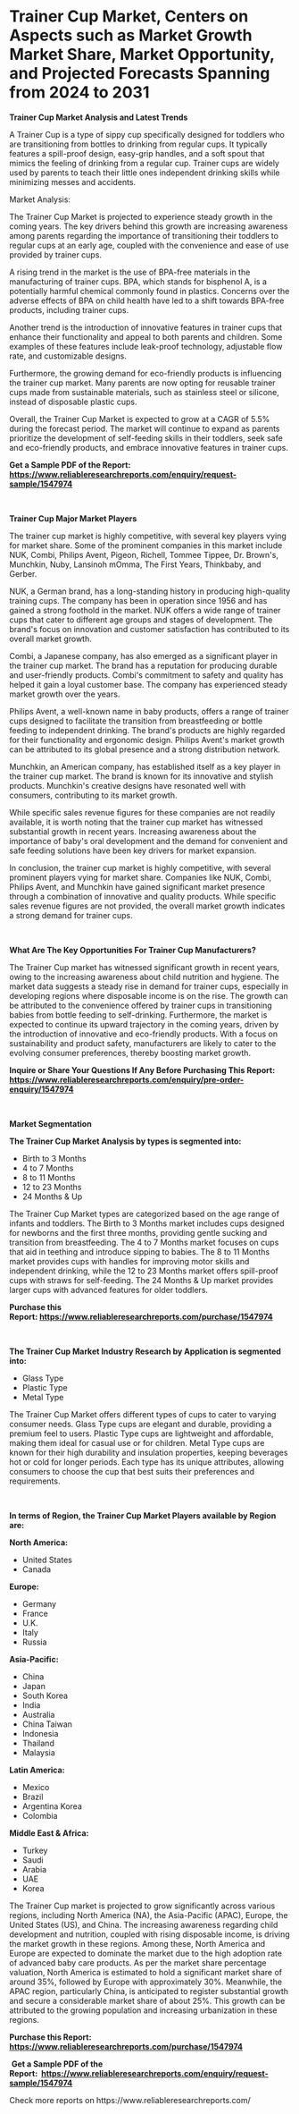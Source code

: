 <p><h1>Trainer Cup Market, Centers on Aspects such as Market Growth Market Share, Market Opportunity, and Projected Forecasts Spanning from 2024 to 2031</h1></p><p><strong>Trainer Cup Market Analysis and Latest Trends</strong></p>
<p><p>A Trainer Cup is a type of sippy cup specifically designed for toddlers who are transitioning from bottles to drinking from regular cups. It typically features a spill-proof design, easy-grip handles, and a soft spout that mimics the feeling of drinking from a regular cup. Trainer cups are widely used by parents to teach their little ones independent drinking skills while minimizing messes and accidents.</p><p>Market Analysis:</p><p>The Trainer Cup Market is projected to experience steady growth in the coming years. The key drivers behind this growth are increasing awareness among parents regarding the importance of transitioning their toddlers to regular cups at an early age, coupled with the convenience and ease of use provided by trainer cups.</p><p>A rising trend in the market is the use of BPA-free materials in the manufacturing of trainer cups. BPA, which stands for bisphenol A, is a potentially harmful chemical commonly found in plastics. Concerns over the adverse effects of BPA on child health have led to a shift towards BPA-free products, including trainer cups.</p><p>Another trend is the introduction of innovative features in trainer cups that enhance their functionality and appeal to both parents and children. Some examples of these features include leak-proof technology, adjustable flow rate, and customizable designs.</p><p>Furthermore, the growing demand for eco-friendly products is influencing the trainer cup market. Many parents are now opting for reusable trainer cups made from sustainable materials, such as stainless steel or silicone, instead of disposable plastic cups.</p><p>Overall, the Trainer Cup Market is expected to grow at a CAGR of 5.5% during the forecast period. The market will continue to expand as parents prioritize the development of self-feeding skills in their toddlers, seek safe and eco-friendly products, and embrace innovative features in trainer cups.</p></p>
<p><strong>Get a Sample PDF of the Report:&nbsp; <a href="https://www.reliableresearchreports.com/enquiry/request-sample/1547974">https://www.reliableresearchreports.com/enquiry/request-sample/1547974</a></strong></p>
<p>&nbsp;</p>
<p><strong>Trainer Cup Major Market Players</strong></p>
<p><p>The trainer cup market is highly competitive, with several key players vying for market share. Some of the prominent companies in this market include NUK, Combi, Philips Avent, Pigeon, Richell, Tommee Tippee, Dr. Brown's, Munchkin, Nuby, Lansinoh mOmma, The First Years, Thinkbaby, and Gerber.</p><p>NUK, a German brand, has a long-standing history in producing high-quality training cups. The company has been in operation since 1956 and has gained a strong foothold in the market. NUK offers a wide range of trainer cups that cater to different age groups and stages of development. The brand's focus on innovation and customer satisfaction has contributed to its overall market growth.</p><p>Combi, a Japanese company, has also emerged as a significant player in the trainer cup market. The brand has a reputation for producing durable and user-friendly products. Combi's commitment to safety and quality has helped it gain a loyal customer base. The company has experienced steady market growth over the years.</p><p>Philips Avent, a well-known name in baby products, offers a range of trainer cups designed to facilitate the transition from breastfeeding or bottle feeding to independent drinking. The brand's products are highly regarded for their functionality and ergonomic design. Philips Avent's market growth can be attributed to its global presence and a strong distribution network.</p><p>Munchkin, an American company, has established itself as a key player in the trainer cup market. The brand is known for its innovative and stylish products. Munchkin's creative designs have resonated well with consumers, contributing to its market growth.</p><p>While specific sales revenue figures for these companies are not readily available, it is worth noting that the trainer cup market has witnessed substantial growth in recent years. Increasing awareness about the importance of baby's oral development and the demand for convenient and safe feeding solutions have been key drivers for market expansion.</p><p>In conclusion, the trainer cup market is highly competitive, with several prominent players vying for market share. Companies like NUK, Combi, Philips Avent, and Munchkin have gained significant market presence through a combination of innovative and quality products. While specific sales revenue figures are not provided, the overall market growth indicates a strong demand for trainer cups.</p></p>
<p>&nbsp;</p>
<p><strong>What Are The Key Opportunities For Trainer Cup Manufacturers?</strong></p>
<p><p>The Trainer Cup market has witnessed significant growth in recent years, owing to the increasing awareness about child nutrition and hygiene. The market data suggests a steady rise in demand for trainer cups, especially in developing regions where disposable income is on the rise. The growth can be attributed to the convenience offered by trainer cups in transitioning babies from bottle feeding to self-drinking. Furthermore, the market is expected to continue its upward trajectory in the coming years, driven by the introduction of innovative and eco-friendly products. With a focus on sustainability and product safety, manufacturers are likely to cater to the evolving consumer preferences, thereby boosting market growth.</p></p>
<p><strong>Inquire or Share Your Questions If Any Before Purchasing This Report: <a href="https://www.reliableresearchreports.com/enquiry/pre-order-enquiry/1547974">https://www.reliableresearchreports.com/enquiry/pre-order-enquiry/1547974</a></strong></p>
<p>&nbsp;</p>
<p><strong>Market Segmentation</strong></p>
<p><strong>The Trainer Cup Market Analysis by types is segmented into:</strong></p>
<p><ul><li>Birth to 3 Months</li><li>4 to 7 Months</li><li>8 to 11 Months</li><li>12 to 23 Months</li><li>24 Months & Up</li></ul></p>
<p><p>The Trainer Cup Market types are categorized based on the age range of infants and toddlers. The Birth to 3 Months market includes cups designed for newborns and the first three months, providing gentle sucking and transition from breastfeeding. The 4 to 7 Months market focuses on cups that aid in teething and introduce sipping to babies. The 8 to 11 Months market provides cups with handles for improving motor skills and independent drinking, while the 12 to 23 Months market offers spill-proof cups with straws for self-feeding. The 24 Months & Up market provides larger cups with advanced features for older toddlers.</p></p>
<p><strong>Purchase this Report:&nbsp;<a href="https://www.reliableresearchreports.com/purchase/1547974">https://www.reliableresearchreports.com/purchase/1547974</a></strong></p>
<p>&nbsp;</p>
<p><strong>The Trainer Cup Market Industry Research by Application is segmented into:</strong></p>
<p><ul><li>Glass Type</li><li>Plastic Type</li><li>Metal Type</li></ul></p>
<p><p>The Trainer Cup Market offers different types of cups to cater to varying consumer needs. Glass Type cups are elegant and durable, providing a premium feel to users. Plastic Type cups are lightweight and affordable, making them ideal for casual use or for children. Metal Type cups are known for their high durability and insulation properties, keeping beverages hot or cold for longer periods. Each type has its unique attributes, allowing consumers to choose the cup that best suits their preferences and requirements.</p></p>
<p>&nbsp;</p>
<p><strong>In terms of Region, the Trainer Cup Market Players available by Region are:</strong></p>
<p>
    <p> <strong> North America: </strong>
        <ul>
            <li>United States</li>
            <li>Canada</li>
        </ul>
        </p> 
    <p> <strong> Europe: </strong>
        <ul>
            <li>Germany</li>
            <li>France</li>
            <li>U.K.</li>
            <li>Italy</li>
            <li>Russia</li>
        </ul>
        </p> 
    <p> <strong> Asia-Pacific: </strong>
        <ul>
            <li>China</li>
            <li>Japan</li>
            <li>South Korea</li>
            <li>India</li>
            <li>Australia</li>
            <li>China Taiwan</li>
            <li>Indonesia</li>
            <li>Thailand</li>
            <li>Malaysia</li>
        </ul>
        </p> 
    <p> <strong> Latin America: </strong>
        <ul>
            <li>Mexico</li>
            <li>Brazil</li>
            <li>Argentina Korea</li>
            <li>Colombia</li>
        </ul>
        </p> 
    <p> <strong> Middle East & Africa: </strong>
        <ul>
            <li>Turkey</li>
            <li>Saudi</li>
            <li>Arabia</li>
            <li>UAE</li>
            <li>Korea</li>
        </ul>
    </p>
    </p>
<p><p>The Trainer Cup market is projected to grow significantly across various regions, including North America (NA), the Asia-Pacific (APAC), Europe, the United States (US), and China. The increasing awareness regarding child development and nutrition, coupled with rising disposable income, is driving the market growth in these regions. Among these, North America and Europe are expected to dominate the market due to the high adoption rate of advanced baby care products. As per the market share percentage valuation, North America is estimated to hold a significant market share of around 35%, followed by Europe with approximately 30%. Meanwhile, the APAC region, particularly China, is anticipated to register substantial growth and secure a considerable market share of about 25%. This growth can be attributed to the growing population and increasing urbanization in these regions.</p></p>
<p><strong>Purchase this Report: <a href="https://www.reliableresearchreports.com/purchase/1547974">https://www.reliableresearchreports.com/purchase/1547974</a></strong></p>
<p>&nbsp;<strong>Get a Sample PDF of the Report:&nbsp;&nbsp;<a href="https://www.reliableresearchreports.com/enquiry/request-sample/1547974">https://www.reliableresearchreports.com/enquiry/request-sample/1547974</a></strong></p>
<p><strong></strong></p>
<p>Check more reports on https://www.reliableresearchreports.com/</p>